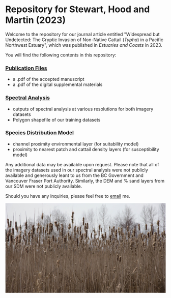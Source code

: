 # Repository for Stewart, Hood and Martin (2023)

Welcome to the repository for our journal article entitled "Widespread but Undetected: The Cryptic Invasion of Non-Native Cattail (<i>Typha</i>) in a Pacific Northwest Estuary", which was published in <i>Estuaries and Coasts</i> in 2023. 

You will find the following contents in this repository:

### [Publication Files](https://github.com/asarum-ecological/2023_UndetectedTypha/tree/main/Publication%20Files)
  - a .pdf of the accepted manuscript
  - a .pdf of the digital supplemental materials 

### [Spectral Analysis](https://github.com/asarum-ecological/2023_UndetectedTypha/tree/main/Spectral%20Analysis%20)
  - outputs of spectral analysis at various resolutions for both imagery datasets
  - Polygon shapefile of our training datasets
  
### [Species Distribution Model](https://github.com/asarum-ecological/2023_UndetectedTypha/tree/main/Species%20Distribution%20Model)
  - channel proximity environmental layer (for suitability model)
  - proximity to nearest patch and cattail density layers (for susceptibility model)


Any additional data may be available upon request. Please note that all of the imagery datasets used in our spectral analysis were not publicly available and generously leant to us from the BC Government and Vancouver Fraser Port Authority. Similarly, the DEM and % sand layers from our SDM were not publicly available. 

Should you have any inquiries, please feel free to [email](mailto:daniel.stewart@asarum.org) me.

![Cattail](https://github.com/asarum-ecological/2023_UndetectedTypha/blob/dfb56f3a7f43b333ca2b0fcd1f4dd50c7d2e5069/README_PIC.jpg)

